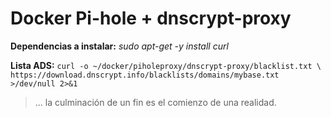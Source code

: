 # Docker Pi-hole + dnscrypt-proxy

**Dependencias a instalar:** *sudo apt-get -y install curl*

**Lista ADS:** ``curl -o ~/docker/piholeproxy/dnscrypt-proxy/blacklist.txt \
                 https://download.dnscrypt.info/blacklists/domains/mybase.txt >/dev/null 2>&1``

> ... la culminación de un fin es el comienzo de una realidad.
